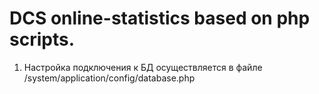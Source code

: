 # DCS online-statistics based on php scripts.

1. Настройка подключения к БД осуществляется в файле /system/application/config/database.php

